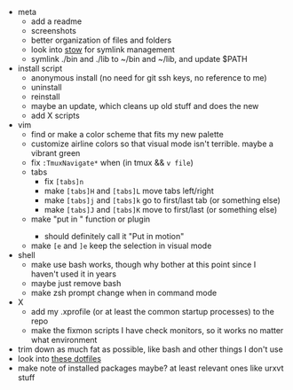 - meta
  - add a readme
  - screenshots
  - better organization of files and folders
  - look into [stow](http://www.gnu.org/software/stow/) for symlink management
  - symlink ./bin and ./lib to ~/bin and ~/lib, and update $PATH
- install script
  - anonymous install (no need for git ssh keys, no reference to me)
  - uninstall
  - reinstall
  - maybe an update, which cleans up old stuff and does the new
  - add X scripts
- vim
  - find or make a color scheme that fits my new palette
  - customize airline colors so that visual mode isn't terrible. maybe a vibrant green
  - fix `:TmuxNavigate*` when (in tmux && `v file`)
  - tabs
    - fix `[tabs]n`
    - make `[tabs]H` and `[tabs]L` move tabs left/right
    - make `[tabs]j` and `[tabs]k` go to first/last tab (or something else)
    - make `[tabs]J` and `[tabs]K` move to first/last (or something else)
  - make "put in <motion>" function or plugin
    - should definitely call it "Put in motion"
  - make `[e` and `]e` keep the selection in visual mode
- shell
  - make use bash works, though why bother at this point since I haven't used it in years
  - maybe just remove bash
  - make zsh prompt change when in command mode
- X
  - add my .xprofile (or at least the common startup processes) to the repo
  - make the fixmon scripts I have check monitors, so it works no matter what environment
- trim down as much fat as possible, like bash and other things I don't use
- look into [these dotfiles](https://github.com/xero/dotfiles)
- make note of installed packages maybe? at least relevant ones like urxvt stuff
